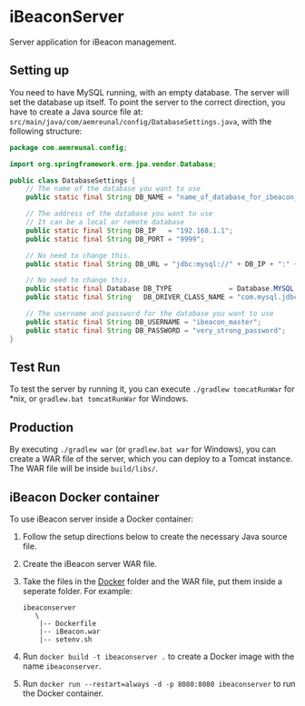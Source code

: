 iBeaconServer
=============

Server application for iBeacon management.

## Setting up

You need to have MySQL running, with an empty database. The server will set the database up itself. To point the server to the correct direction, you have to create a Java source file at: `src/main/java/com/aemreunal/config/DatabaseSettings.java`, with the following structure:

```java
package com.aemreunal.config;

import org.springframework.orm.jpa.vendor.Database;

public class DatabaseSettings {
    // The name of the database you want to use
    public static final String DB_NAME = "name_of_database_for_ibeacon_server";

    // The address of the database you want to use
    // It can be a local or remote database
    public static final String DB_IP   = "192.168.1.1";
    public static final String DB_PORT = "9999";

    // No need to change this.
    public static final String DB_URL = "jdbc:mysql://" + DB_IP + ":" + DB_PORT + "/" + DB_NAME + "?useUnicode=true&characterEncoding=UTF-8";

    // No need to change this.
    public static final Database DB_TYPE              = Database.MYSQL;
    public static final String   DB_DRIVER_CLASS_NAME = "com.mysql.jdbc.Driver";

    // The username and password for the database you want to use
    public static final String DB_USERNAME = "ibeacon_master";
    public static final String DB_PASSWORD = "very_strong_password";
}
```

## Test Run

To test the server by running it, you can execute `./gradlew tomcatRunWar` for *nix, or `gradlew.bat tomcatRunWar` for Windows.

## Production

By executing `./gradlew war` (or `gradlew.bat war` for Windows), you can create a WAR file of the server, which you can deploy to a Tomcat instance. The WAR file will be inside `build/libs/`.

## iBeacon Docker container

To use iBeacon server inside a Docker container:

1. Follow the setup directions below to create the necessary Java source file.

2. Create the iBeacon server WAR file.

3. Take the files in the [Docker](https://github.com/aemreunal/iBeaconServer/tree/master/Docker) folder and the WAR file, put them inside a seperate folder. For example:

    ```
    ibeaconserver
       \
        |-- Dockerfile
        |-- iBeacon.war
        |-- setenv.sh
    ```

4. Run `docker build -t ibeaconserver .` to create a Docker image with the name `ibeaconserver`.

5. Run `docker run --restart=always -d -p 8080:8080 ibeaconserver` to run the Docker container.
